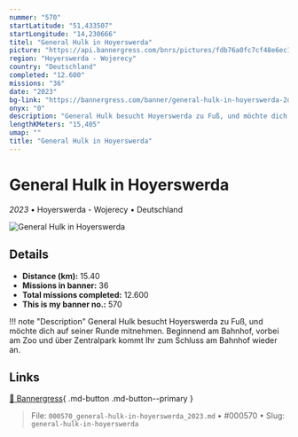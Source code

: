 ```yaml
---
nummer: "570"
startLatitude: "51,433507"
startLongitude: "14,230666"
titel: "General Hulk in Hoyerswerda"
picture: "https://api.bannergress.com/bnrs/pictures/fdb76a0fc7cf48e6ec1df65a34e3012f"
region: "Hoyerswerda - Wojerecy"
country: "Deutschland"
completed: "12.600"
missions: "36"
date: "2023"
bg-link: "https://bannergress.com/banner/general-hulk-in-hoyerswerda-2ddd"
onyx: "0"
description: "General Hulk besucht Hoyerswerda zu Fuß, und möchte dich auf seiner Runde mitnehmen.\nBeginnend am Bahnhof, vorbei am Zoo und über Zentralpark kommt Ihr zum Schluss am Bahnhof wieder an."
lengthKMeters: "15,405"
umap: ""
title: "General Hulk in Hoyerswerda"
---
```

# General Hulk in Hoyerswerda

*2023* • Hoyerswerda - Wojerecy • Deutschland

![General Hulk in Hoyerswerda](https://api.bannergress.com/bnrs/pictures/fdb76a0fc7cf48e6ec1df65a34e3012f)

## Details
- **Distance (km):** 15.40
- **Missions in banner:** 36
- **Total missions completed:** 12.600
- **This is my banner no.:** 570


!!! note "Description"
    General Hulk besucht Hoyerswerda zu Fuß, und möchte dich auf seiner Runde mitnehmen.
Beginnend am Bahnhof, vorbei am Zoo und über Zentralpark kommt Ihr zum Schluss am Bahnhof wieder an.



## Links
[🔗 Bannergress](https://bannergress.com/banner/general-hulk-in-hoyerswerda-2ddd){ .md-button .md-button--primary }



> File: `000570_general-hulk-in-hoyerswerda_2023.md` • #000570 • Slug: `general-hulk-in-hoyerswerda`
